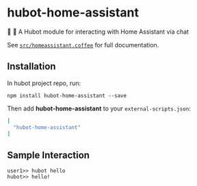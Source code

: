 # hubot-home-assistant

:speech_balloon: :house_with_garden: A Hubot module for interacting with Home Assistant via chat

See [`src/homeassistant.coffee`](src/homeassistant.coffee) for full documentation.

## Installation

In hubot project repo, run:

`npm install hubot-home-assistant --save`

Then add **hubot-home-assistant** to your `external-scripts.json`:

```json
[
  "hubot-home-assistant"
]
```

## Sample Interaction

```
user1>> hubot hello
hubot>> hello!
```
